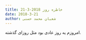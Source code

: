 ```yaml
---
title: خاطره روز 2018-3-21
date: 2018-3-21
author: شعبان محمد حسنی
---
```


امروزم یه روز عادی بود مثل روزای گذشته.